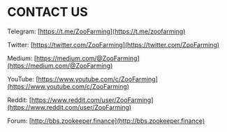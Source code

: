 # CONTACT US

Telegram: [https://t.me/ZooFarming](https://t.me/zoofarming)

Twitter: [https://twitter.com/ZooFarming](https://twitter.com/ZooFarming) 

Medium: [https://medium.com/@ZooFarming](https://medium.com/@ZooFarming) 

YouTube: [https://www.youtube.com/c/ZooFarming](https://www.youtube.com/c/ZooFarming)

Reddit: [https://www.reddit.com/user/ZooFarming](https://www.reddit.com/user/ZooFarming) 

Forum: [http://bbs.zookeeper.finance](http://bbs.zookeeper.finance)
